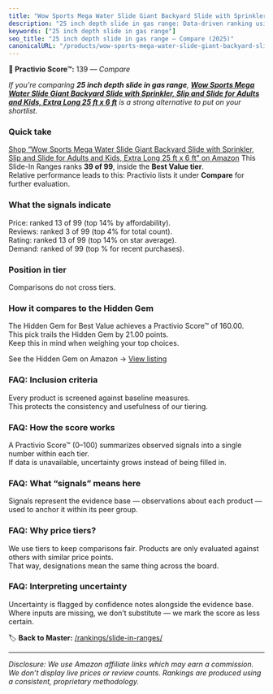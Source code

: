 ```yaml
---
title: "Wow Sports Mega Water Slide Giant Backyard Slide with Sprinkler, Slip and Slide for Adults and Kids, Extra Long 25 ft x 6 ft"
description: "25 inch depth slide in gas range: Data-driven ranking using the Practivio Score™. Positioned by quality, value, demand, findability, momentum."
keywords: ["25 inch depth slide in gas range"]
seo_title: "25 inch depth slide in gas range — Compare (2025)"
canonicalURL: "/products/wow-sports-mega-water-slide-giant-backyard-slide-with-sprinkler-slip-and-slide-for-adults-and-kids-extra-long-25-ft-x-6-ft-B078Y356Y5/"
---
```


**🛒 Practivio Score™:** 139 — _Compare_


*If you're comparing **25 inch depth slide in gas range**, **[Wow Sports Mega Water Slide Giant Backyard Slide with Sprinkler, Slip and Slide for Adults and Kids, Extra Long 25 ft x 6 ft](https://www.amazon.com/dp/B078Y356Y5?tag=practivio-20)** is a strong alternative to put on your shortlist.*
### Quick take
[Shop “Wow Sports Mega Water Slide Giant Backyard Slide with Sprinkler, Slip and Slide for Adults and Kids, Extra Long 25 ft x 6 ft” on Amazon](https://www.amazon.com/dp/B078Y356Y5?tag=practivio-20)
This Slide-In Ranges ranks **39 of 99**, inside the **Best Value tier**.  
Relative performance leads to this: Practivio lists it under **Compare** for further evaluation.

### What the signals indicate
Price: ranked 13 of 99 (top 14% by affordability).  
Reviews: ranked 3 of 99 (top 4% for total count).  
Rating: ranked 13 of 99 (top 14% on star average).  
Demand: ranked  of 99 (top % for recent purchases).

### Position in tier
Comparisons do not cross tiers.

### How it compares to the Hidden Gem
The Hidden Gem for Best Value achieves a Practivio Score™ of 160.00.  
This pick trails the Hidden Gem by 21.00 points.  
Keep this in mind when weighing your top choices.  

See the Hidden Gem on Amazon → [View listing](https://www.amazon.com/dp/B07PYMSR7K?tag=practivio-20)

### FAQ: Inclusion criteria
Every product is screened against baseline measures.  
This protects the consistency and usefulness of our tiering.

### FAQ: How the score works
A Practivio Score™ (0–100) summarizes observed signals into a single number within each tier.  
If data is unavailable, uncertainty grows instead of being filled in.

### FAQ: What “signals” means here
Signals represent the evidence base — observations about each product — used to anchor it within its peer group.

### FAQ: Why price tiers?
We use tiers to keep comparisons fair. Products are only evaluated against others with similar price points.  
That way, designations mean the same thing across the board.

### FAQ: Interpreting uncertainty
Uncertainty is flagged by confidence notes alongside the evidence base.  
Where inputs are missing, we don’t substitute — we mark the score as less certain.

<!-- Missing template for Compare/CompareWithinPriceClass -->


🏷️ **Back to Master:** [/rankings/slide-in-ranges/](/rankings/slide-in-ranges/)

---
_Disclosure: We use Amazon affiliate links which may earn a commission. We don’t display live prices or review counts. Rankings are produced using a consistent, proprietary methodology._
